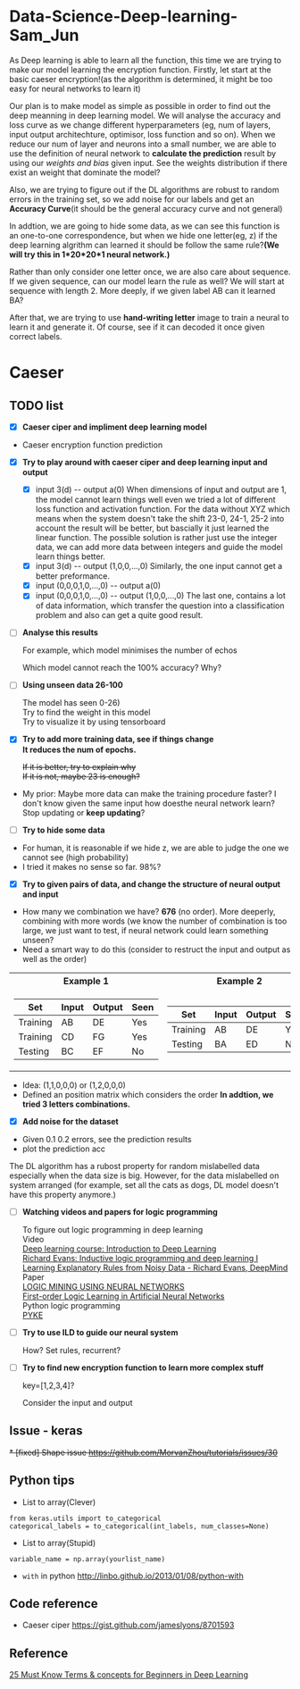 # Data-Science-Deep-learning-Sam_Jun

As Deep learning is able to learn all the function, this time we are trying to make our model learning the encryption function.
Firstly, let start at the basic caeser encryption!(as the algorithm is determined, it might be too easy for neural networks to learn it) 

Our plan is to make model as simple as possible in order to find out the deep meanning in deep learning model. We will analyse the accuracy and loss curve as we change different hyperparameters (eg, num of layers, input output architechture, optimisor, loss function and so on). When we reduce our num of layer and neurons into a small number, we are able to use the definition of neural network to **calculate the prediction** result by using our _weights and bias_ given input. See the weights distribution if there exist an weight that dominate the model?

Also, we are trying to figure out if the DL algorithms are robust to random errors in the training set, so we add noise for our labels and get an **Accuracy Curve**(it should be the general accuracy curve and not general)

In addtion, we are going to hide some data, as we can see this function is an one-to-one correspondence, but when we hide one letter(eg, z) if the deep learning algrithm can learned it should be follow the same rule?**(We will try this in 1\*20\*20*1 neural network.)**

Rather than only consider one letter once, we are also care about sequence. If we given sequence, can our model learn the rule as well? We will start at sequence with length 2. More deeply, if we given label AB can it learned BA?

After that, we are trying to use **hand-writing letter** image to train a neural to learn it and generate it. Of course, see if it can decoded it once given correct labels.

# Caeser
## TODO list
- [x] **Caeser ciper and impliment deep learning model**
* Caeser encryption function prediction
- [x] **Try to play around with caeser ciper and deep learning input and output**
    - [x] input 3(d) -- output a(0)
        When dimensions of input and output are 1, the model cannot learn things well even we tried a lot of different loss function and activation function. For the data without XYZ which means when the system doesn't take the shift 23-0, 24-1, 25-2 into account the result will be better, but bascially it just learned the linear function. The possible solution is rather just use the integer data, we can add more data between integers and guide the model learn things better.
    - [x] input 3(d) -- output (1,0,0,...,0)
        Similarly, the one input cannot get a better preformance.
    - [x] input (0,0,0,1,0,...,0) -- output a(0)
    - [x] input (0,0,0,1,0,...,0) -- output (1,0,0,...,0)
        The last one, contains a lot of data information, which transfer the question into a classification problem and also can get a quite good result.
- [ ] **Analyse this results**

   For example, which model minimises the number of echos 
   
   Which model cannot reach the 100% accuracy? Why?
   
- [ ] **Using unseen data 26-100**

    The model has seen 0-26)<br>
    Try to find the weight in this model<br>
    Try to visualize it by using tensorboard<br>
- [x] **Try to add more training data, see if things change**<br>
    **It reduces the num of epochs.**
   
    ~~If it is better, try to explain why<br>~~
    ~~If it is not, maybe 23 is enough?<br>~~
* My prior: Maybe more data can make the training procedure faster? I don't know given the same input how doesthe neural network learn? Stop updating or **keep updating**?

- [ ] **Try to hide some data**
* For human, it is reasonable if we hide z, we are able to judge the one we cannot see (high probability)
* I tried it makes no sense so far. 98%?
- [x] **Try to given pairs of data, and change the structure of neural output and input**
* How many we combination we have? **676** (no order). More deeperly, combining with more words (we know the number of combination is too large, we just want to test, if neural network could learn something unseen?
* Need a smart way to do this (consider to restruct the input and output as well as the order)<br>

<table>
<tr><th>Example 1 </th><th>Example 2</th></tr>
<tr><td>

Set|Input| Output|Seen
---|---|---|---|
Training| AB | DE |Yes
Training| CD | FG |Yes
Testing | BC | EF |No

</td><td>


Set|Input| Output|Seen
---|---|---|---|
Training| AB | DE |Yes
Testing | BA | ED |No

</td></tr> </table>

* Idea: (1,1,0,0,0) or (1,2,0,0,0)
* Defined an position matrix which considers the order
**In addtion, we tried 3 letters combinations.**


- [x] **Add noise for the dataset**
* Given 0.1 0.2 errors, see the prediction results
* plot the prediction acc

The DL algorithm has a rubost property for random mislabelled data especially when the data size is big. However, for the data mislabelled on system arranged (for example, set all the cats as dogs, DL model doesn't have this property anymore.)

- [ ] **Watching videos and papers for logic programming**

    To figure out logic programming in deep learning<br>
    Video<br>
    [Deep learning course: Introduction to Deep Learning](https://www.youtube.com/watch?v=JN6H4rQvwgY)<br>
    [Richard Evans: Inductive logic programming and deep learning I](https://www.youtube.com/watch?v=yD02DlZnHJw)<br>
    [Learning Explanatory Rules from Noisy Data - Richard Evans, DeepMind](https://www.youtube.com/watch?v=_wuFBF_Cgm0&t=24s)<br>
    Paper<br>
    [LOGIC MINING USING NEURAL NETWORKS](https://arxiv.org/pdf/0804.4071.pdf)<br>
    [First-order Logic Learning in Artificial Neural Networks](https://core.ac.uk/download/pdf/17294404.pdf)<br>
    Python logic programming<br>
    [PYKE](http://pyke.sourceforge.net/index.html)

- [ ] **Try to use ILD to guide our neural system**

    How? Set rules, recurrent?

- [ ] **Try to find new encryption function to learn more complex stuff**

    key=[1,2,3,4]? 
    
    Consider the input and output
    
    
   
## Issue - keras
~~* [fixed] Shape issue
https://github.com/MorvanZhou/tutorials/issues/30~~

## Python tips
* List to array(Clever)
```{python}
from keras.utils import to_categorical
categorical_labels = to_categorical(int_labels, num_classes=None)
```
* List to array(Stupid)
```{python}
variable_name = np.array(yourlist_name)
```
* `with` in python
http://linbo.github.io/2013/01/08/python-with

## Code reference
* Caeser ciper
https://gist.github.com/jameslyons/8701593



## Reference
[25 Must Know Terms & concepts for Beginners in Deep Learning](https://www.analyticsvidhya.com/blog/2017/05/25-must-know-terms-concepts-for-beginners-in-deep-learning/#)
